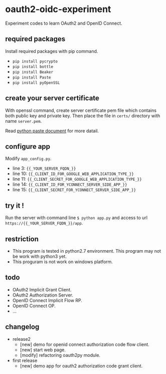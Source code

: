 oauth2-oidc-experiment
======================

Experiment codes to learn OAuth2 and OpenID Connect.


## required packages

Install required packages with pip command.

  * `pip install pycrypto`
  * `pip install bottle`
  * `pip install Beaker`
  * `pip install Paste`
  * `pip install pyOpenSSL`

## create your server certificate

With openssl command, create server certificate pem file which contains
both public key and private key. Then place the file in `certs/` directory
with name `server.pem`.

Read [python paste document](http://pythonpaste.org/modules/httpserver.html)
for more datail.


## configure app

Modify `app_config.py`.

  * line 3: `{{_YOUR_SERVER_FQDN_}}`
  * line 10: `{{_CLIENT_ID_FOR_GOOGLE_WEB_APPLICATION_TYPE_}}`
  * line 11: `{{_CLIENT_SECRET_FOR_GOOGLE_WEB_APPLICATION_TYPE_}}`
  * line 14: `{{_CLIENT_ID_FOR_YCONNECT_SERVER_SIDE_APP_}}`
  * line 15: `{{_CLIENT_SECRET_FOR_YCONNECT_SERVER_SIDE_APP_}}`

## try it !

Run the server with command line `$ python app.py` and access to url
`https://{{_YOUR_SERVER_FQDN_}}/app`.

## restriction

  * This program is tested in python2.7 environment. 
    This program may not be work with python3 yet.
  * This proguram is not work on windows platform.

## todo

  * OAuth2 Implicit Grant Client.
  * OAuth2 Authorization Server.
  * OpenID Connect Implicit Flow RP.
  * OpenID Connect OP.
  * ...

## changelog

  * release2
    * [new] demo for openid connect authorization code flow client.
    * [new] start web page.
    * [modify] refactoring oauth2py module.
  * first release
    * [new] demo app for oauth2 authorization code grant client.
